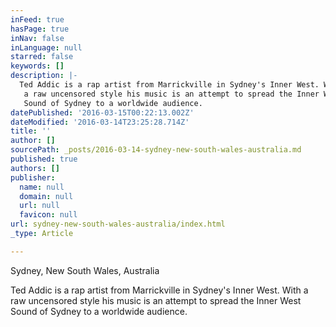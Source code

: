 ```yaml
---
inFeed: true
hasPage: true
inNav: false
inLanguage: null
starred: false
keywords: []
description: |-
  Ted Addic is a rap artist from Marrickville in Sydney's Inner West. With
   a raw uncensored style his music is an attempt to spread the Inner West
   Sound of Sydney to a worldwide audience.
datePublished: '2016-03-15T00:22:13.002Z'
dateModified: '2016-03-14T23:25:28.714Z'
title: ''
author: []
sourcePath: _posts/2016-03-14-sydney-new-south-wales-australia.md
published: true
authors: []
publisher:
  name: null
  domain: null
  url: null
  favicon: null
url: sydney-new-south-wales-australia/index.html
_type: Article

---
```

Sydney, New South Wales, Australia

Ted Addic is a rap artist from Marrickville in Sydney's Inner West. With
a raw uncensored style his music is an attempt to spread the Inner West
Sound of Sydney to a worldwide audience.